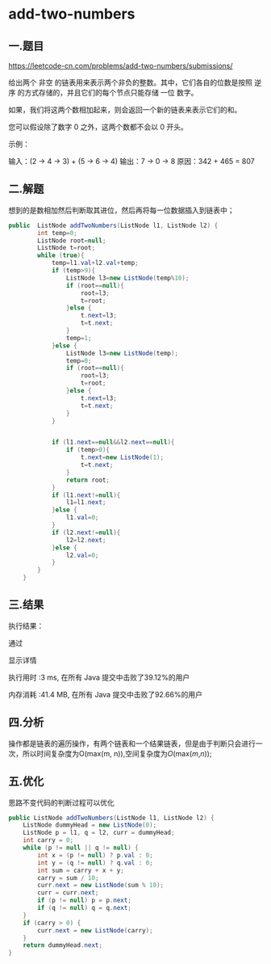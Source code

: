 # add-two-numbers

## 一.题目

https://leetcode-cn.com/problems/add-two-numbers/submissions/

给出两个 非空 的链表用来表示两个非负的整数。其中，它们各自的位数是按照 逆序 的方式存储的，并且它们的每个节点只能存储 一位 数字。

如果，我们将这两个数相加起来，则会返回一个新的链表来表示它们的和。

您可以假设除了数字 0 之外，这两个数都不会以 0 开头。

示例：

输入：(2 -> 4 -> 3) + (5 -> 6 -> 4)
输出：7 -> 0 -> 8
原因：342 + 465 = 807

## 二.解题

想到的是数相加然后判断取其进位，然后再将每一位数据插入到链表中；

```java
public  ListNode addTwoNumbers(ListNode l1, ListNode l2) {
        int temp=0;
        ListNode root=null;
        ListNode t=root;
        while (true){
            temp=l1.val+l2.val+temp;
            if (temp>9){
                ListNode l3=new ListNode(temp%10);
                if (root==null){
                    root=l3;
                    t=root;
                }else {
                    t.next=l3;
                    t=t.next;
                }
                temp=1;
            }else {
                ListNode l3=new ListNode(temp);
                temp=0;
                if (root==null){
                    root=l3;
                    t=root;
                }else {
                    t.next=l3;
                    t=t.next;
                }
            }


            if (l1.next==null&&l2.next==null){
                if (temp>0){
                    t.next=new ListNode(1);
                    t=t.next;
                }
                return root;
            }
            if (l1.next!=null){
                l1=l1.next;
            }else {
                l1.val=0;
            }
            if (l2.next!=null){
                l2=l2.next;
            }else {
                l2.val=0;
            }
        }
    }
```

## 三.结果

执行结果：

通过

显示详情

执行用时 :3 ms, 在所有 Java 提交中击败了39.12%的用户

内存消耗 :41.4 MB, 在所有 Java 提交中击败了92.66%的用户

## 四.分析

操作都是链表的遍历操作，有两个链表和一个结果链表，但是由于判断只会进行一次，所以时间复杂度为O(max(m, n)),空间复杂度为*O*(max(*m*,*n*));

## 五.优化

思路不变代码的判断过程可以优化

```java
public ListNode addTwoNumbers(ListNode l1, ListNode l2) {
    ListNode dummyHead = new ListNode(0);
    ListNode p = l1, q = l2, curr = dummyHead;
    int carry = 0;
    while (p != null || q != null) {
        int x = (p != null) ? p.val : 0;
        int y = (q != null) ? q.val : 0;
        int sum = carry + x + y;
        carry = sum / 10;
        curr.next = new ListNode(sum % 10);
        curr = curr.next;
        if (p != null) p = p.next;
        if (q != null) q = q.next;
    }
    if (carry > 0) {
        curr.next = new ListNode(carry);
    }
    return dummyHead.next;
}

```

